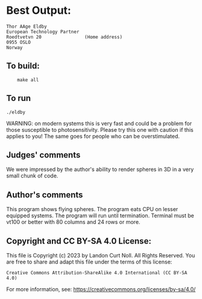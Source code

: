 # Best Output:

    Thor AAge Eldby
    European Technology Partner
    Roedtvetvn 20                (Home address)
    0955 OSLO
    Norway

## To build:

        make all

## To run

	./eldby 

WARNING: on modern systems this is very fast and could be a problem for those
susceptible to photosensitivity. Please try this one with caution if this
applies to you! The same goes for people who can be overstimulated.

## Judges' comments

We were impressed by the author's ability to render spheres in 3D 
in a very small chunk of code.

## Author's comments

This program shows flying spheres. The program eats CPU on lesser
equipped systems. The program will run until termination. Terminal 
must be vt100 or better with 80 columns and 24 rows or more.

## Copyright and CC BY-SA 4.0 License:

This file is Copyright (c) 2023 by Landon Curt Noll.  All Rights Reserved.
You are free to share and adapt this file under the terms of this license:

    Creative Commons Attribution-ShareAlike 4.0 International (CC BY-SA 4.0)

For more information, see: https://creativecommons.org/licenses/by-sa/4.0/
